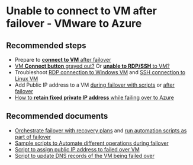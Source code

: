 <properties
	pageTitle="Site Recovery (VMware to Azure)/Not able to conect to VM after failover"
	description="Site Recovery (VMware to Azure)/Not able to conect to VM after failover"
	service="microsoft.recoveryservices"
	resource="vaults"
	authors="prateek9us"
    ms.author="genli"
	displayOrder=""
	selfHelpType="generic"
	supportTopicIds="32680617"
	resourceTags=""
	productPesIds="16370"
	cloudEnvironments="public"
	articleId="a7573f50-08c4-4744-8597-84f70800d159"
/>

# Unable to connect to VM after failover - VMware to Azure
## **Recommended steps**

- Prepare to [**connect to VM** after failover](https://docs.microsoft.com/azure/site-recovery/site-recovery-test-failover-to-azure#prepare-to-connect-to-azure-vms-after-failover)<br>
- [VM **Connect button** grayed out?](https://docs.microsoft.com/azure/site-recovery/site-recovery-failover-to-azure-troubleshoot#unable-to-connectrdpssh-to-the-failed-over-virtual-machine-due-to-grayed-out-connect-button-on-the-virtual-machine) Or [**unable to RDP/SSH** to VM?](https://docs.microsoft.com/azure/site-recovery/site-recovery-failover-to-azure-troubleshoot#unable-to-connectrdpssh-to-the-failed-over-virtual-machine-even-though-connect-button-is-available-not-grayed-out-on-the-virtual-machine)<br>
- Troubleshoot [RDP connection to Windows VM](https://docs.microsoft.com/azure/virtual-machines/windows/troubleshoot-rdp-connection) and [SSH connection to Linux VM](https://docs.microsoft.com/azure/virtual-machines/linux/detailed-troubleshoot-ssh-connection)<br>
- Add Public IP address to a VM [during failover with scripts](https://docs.microsoft.com/azure/site-recovery/site-recovery-runbook-automation) or [after failover](https://aka.ms/addpublicip)<br>
- [How to **retain fixed private IP address** while failing over to Azure](https://docs.microsoft.com/azure/site-recovery/concepts-on-premises-to-azure-networking#retaining-ip-addresses)<br>

## **Recommended documents**

- [Orchestrate failover with recovery plans](https://docs.microsoft.com/azure/site-recovery/site-recovery-create-recovery-plans) and [run automation scripts as part of failover](https://docs.microsoft.com/azure/site-recovery/site-recovery-runbook-automation)<br>
- [Sample scripts to Automate different operations during failover](https://github.com/Azure/azure-quickstart-templates/tree/master/asr-automation-recovery/scripts)<br>
- [Script to assign public IP address to failed over VM](https://github.com/Azure/azure-quickstart-templates/blob/master/asr-automation-recovery/scripts/ASR-AddPublicIp.ps1)<br>
- [Script to update DNS records of the VM being failed over](https://github.com/Azure/azure-quickstart-templates/blob/master/asr-automation-recovery/scripts/ASR-DNS-UpdateIP.ps1)<br>
